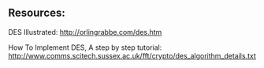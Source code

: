 


Resources:
----------

DES Illustrated: http://orlingrabbe.com/des.htm

How To Implement DES, A step by step tutorial: http://www.comms.scitech.sussex.ac.uk/fft/crypto/des_algorithm_details.txt
